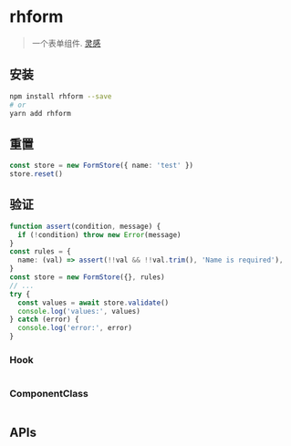 # rhform

> 一个表单组件. [灵感](https://github.com/varHarrie/react-hero-form)

## 安装

```bash
npm install rhform --save
# or
yarn add rhform
```

## 重置

```typescript
const store = new FormStore({ name: 'test' })
store.reset()
```

## 验证

```typescript
function assert(condition, message) {
  if (!condition) throw new Error(message)
}
const rules = {
  name: (val) => assert(!!val && !!val.trim(), 'Name is required'),
}
const store = new FormStore({}, rules)
// ...
try {
  const values = await store.validate()
  console.log('values:', values)
} catch (error) {
  console.log('error:', error)
}
```

### Hook

```typescript

```

### ComponentClass

```typescript

```

## APIs
